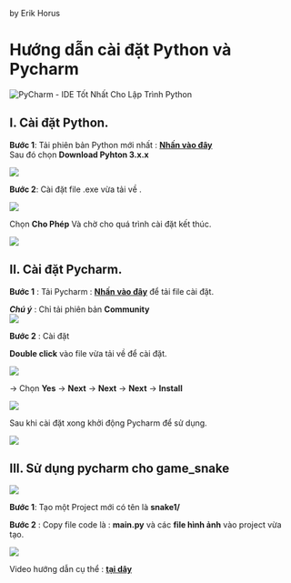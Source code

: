 
by Erik Horus  
  
# Hướng dẫn cài đặt Python và Pycharm  
  
![PyCharm - IDE Tốt Nhất Cho Lập Trình Python](https://codelearnstorage.s3.amazonaws.com/Upload/Blog/pycharm-ide-63726976989.4277.jpg)  
  
## I. Cài đặt Python.  
  
**Bước 1**: Tải phiên bản Python mới nhất : [**Nhấn vào đây**](https://www.python.org/downloads/)  
Sau đó chọn **Download Pyhton 3.x.x**  
  
![](https://i.imgur.com/Z7xF3wp.png)  
  
**Bước 2**: Cài đặt file .exe vừa tải về .  
  
![](https://i.imgur.com/j3YQxfR.png)  
  
Chọn **Cho Phép** Và chờ cho quá trình cài đặt kết thúc.  
  
![](https://i.imgur.com/Htqw54U.png)  
  
## II. Cài đặt Pycharm.  
  
**Bước 1** : Tải Pycharm : [**Nhấn vào đây**](https://www.jetbrains.com/pycharm/download/#section=windows) để tải file cài đặt.  
  
***Chú ý*** : Chỉ tải phiên bản **Community**  
![](https://i.imgur.com/lYhkkVa.png)  
  
**Bước 2** : Cài đặt   
  
**Double click** vào file vừa tải về để cài đặt.  
  
![](https://i.imgur.com/urwSvvX.png)  
  
-> Chọn **Yes** -> **Next** -> **Next** -> **Next** -> **Install**  
  
![](https://i.imgur.com/epgNMel.png)  
  
Sau khi cài đặt xong khởi động Pycharm để sử dụng.  
  
![](https://i.imgur.com/slGMz0T.png)  
  
## III. Sử dụng pycharm cho game_snake  
  
![](https://i.imgur.com/9rGGK0R.png)  
  
  
**Bước 1**: Tạo một Project mới có tên là **snake1/**  
  
**Bước 2** : Copy  file code là : **main.py** và các **file hình ảnh** vào project vừa tạo.  
  
![](https://i.imgur.com/kHue4Wb.png)  
  
Video hướng dẫn cụ thể : **[tại dây](/guide.mp4)**